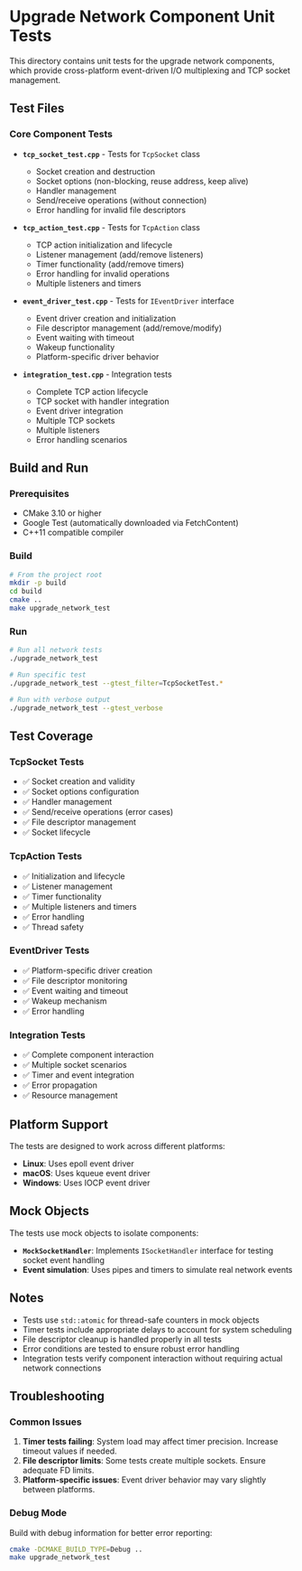 # Upgrade Network Component Unit Tests

This directory contains unit tests for the upgrade network components, which provide cross-platform event-driven I/O multiplexing and TCP socket management.

## Test Files

### Core Component Tests

- **`tcp_socket_test.cpp`** - Tests for `TcpSocket` class
  - Socket creation and destruction
  - Socket options (non-blocking, reuse address, keep alive)
  - Handler management
  - Send/receive operations (without connection)
  - Error handling for invalid file descriptors

- **`tcp_action_test.cpp`** - Tests for `TcpAction` class
  - TCP action initialization and lifecycle
  - Listener management (add/remove listeners)
  - Timer functionality (add/remove timers)
  - Error handling for invalid operations
  - Multiple listeners and timers

- **`event_driver_test.cpp`** - Tests for `IEventDriver` interface
  - Event driver creation and initialization
  - File descriptor management (add/remove/modify)
  - Event waiting with timeout
  - Wakeup functionality
  - Platform-specific driver behavior

- **`integration_test.cpp`** - Integration tests
  - Complete TCP action lifecycle
  - TCP socket with handler integration
  - Event driver integration
  - Multiple TCP sockets
  - Multiple listeners
  - Error handling scenarios

## Build and Run

### Prerequisites
- CMake 3.10 or higher
- Google Test (automatically downloaded via FetchContent)
- C++11 compatible compiler

### Build
```bash
# From the project root
mkdir -p build
cd build
cmake ..
make upgrade_network_test
```

### Run
```bash
# Run all network tests
./upgrade_network_test

# Run specific test
./upgrade_network_test --gtest_filter=TcpSocketTest.*

# Run with verbose output
./upgrade_network_test --gtest_verbose
```

## Test Coverage

### TcpSocket Tests
- ✅ Socket creation and validity
- ✅ Socket options configuration
- ✅ Handler management
- ✅ Send/receive operations (error cases)
- ✅ File descriptor management
- ✅ Socket lifecycle

### TcpAction Tests
- ✅ Initialization and lifecycle
- ✅ Listener management
- ✅ Timer functionality
- ✅ Multiple listeners and timers
- ✅ Error handling
- ✅ Thread safety

### EventDriver Tests
- ✅ Platform-specific driver creation
- ✅ File descriptor monitoring
- ✅ Event waiting and timeout
- ✅ Wakeup mechanism
- ✅ Error handling

### Integration Tests
- ✅ Complete component interaction
- ✅ Multiple socket scenarios
- ✅ Timer and event integration
- ✅ Error propagation
- ✅ Resource management

## Platform Support

The tests are designed to work across different platforms:

- **Linux**: Uses epoll event driver
- **macOS**: Uses kqueue event driver  
- **Windows**: Uses IOCP event driver

## Mock Objects

The tests use mock objects to isolate components:

- **`MockSocketHandler`**: Implements `ISocketHandler` interface for testing socket event handling
- **Event simulation**: Uses pipes and timers to simulate real network events

## Notes

- Tests use `std::atomic` for thread-safe counters in mock objects
- Timer tests include appropriate delays to account for system scheduling
- File descriptor cleanup is handled properly in all tests
- Error conditions are tested to ensure robust error handling
- Integration tests verify component interaction without requiring actual network connections

## Troubleshooting

### Common Issues

1. **Timer tests failing**: System load may affect timer precision. Increase timeout values if needed.
2. **File descriptor limits**: Some tests create multiple sockets. Ensure adequate FD limits.
3. **Platform-specific issues**: Event driver behavior may vary slightly between platforms.

### Debug Mode

Build with debug information for better error reporting:
```bash
cmake -DCMAKE_BUILD_TYPE=Debug ..
make upgrade_network_test
``` 